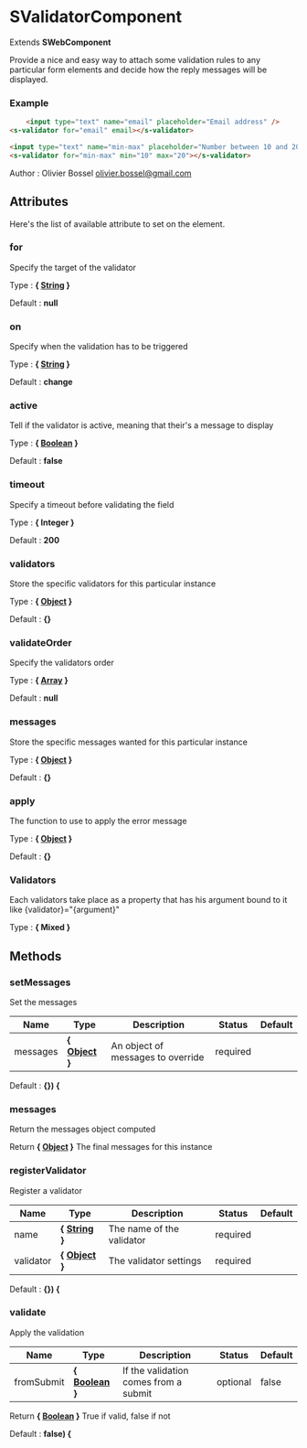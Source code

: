 # SValidatorComponent

Extends **SWebComponent**

Provide a nice and easy way to attach some validation rules to any particular form elements and decide how the reply messages will be displayed.


### Example
```html
	<input type="text" name="email" placeholder="Email address" />
<s-validator for="email" email></s-validator>

<input type="text" name="min-max" placeholder="Number between 10 and 20" />
<s-validator for="min-max" min="10" max="20"></s-validator>
```
Author : Olivier Bossel <olivier.bossel@gmail.com>




## Attributes

Here's the list of available attribute to set on the element.

### for

Specify the target of the validator

Type : **{ [String](https://developer.mozilla.org/fr/docs/Web/JavaScript/Reference/Objets_globaux/String) }**

Default : **null**


### on

Specify when the validation has to be triggered

Type : **{ [String](https://developer.mozilla.org/fr/docs/Web/JavaScript/Reference/Objets_globaux/String) }**

Default : **change**


### active

Tell if the validator is active, meaning that their's a message to display

Type : **{ [Boolean](https://developer.mozilla.org/fr/docs/Web/JavaScript/Reference/Objets_globaux/Boolean) }**

Default : **false**


### timeout

Specify a timeout before validating the field

Type : **{ Integer }**

Default : **200**


### validators

Store the specific validators for this particular instance

Type : **{ [Object](https://developer.mozilla.org/fr/docs/Web/JavaScript/Reference/Objets_globaux/Object) }**

Default : **{}**


### validateOrder

Specify the validators order

Type : **{ [Array](https://developer.mozilla.org/fr/docs/Web/JavaScript/Reference/Objets_globaux/Array) }**

Default : **null**


### messages

Store the specific messages wanted for this particular instance

Type : **{ [Object](https://developer.mozilla.org/fr/docs/Web/JavaScript/Reference/Objets_globaux/Object) }**

Default : **{}**


### apply

The function to use to apply the error message

Type : **{ [Object](https://developer.mozilla.org/fr/docs/Web/JavaScript/Reference/Objets_globaux/Object) }**

Default : **{}**


### Validators

Each validators take place as a property that has his argument bound to it like {validator}="{argument}"

Type : **{ Mixed }**




## Methods


### setMessages

Set the messages


Name  |  Type  |  Description  |  Status  |  Default
------------  |  ------------  |  ------------  |  ------------  |  ------------
messages  |  **{ [Object](https://developer.mozilla.org/fr/docs/Web/JavaScript/Reference/Objets_globaux/Object) }**  |  An object of messages to override  |  required  |

Default : **{}) {**


### messages

Return the messages object computed

Return **{ [Object](https://developer.mozilla.org/fr/docs/Web/JavaScript/Reference/Objets_globaux/Object) }** The final messages for this instance


### registerValidator

Register a validator


Name  |  Type  |  Description  |  Status  |  Default
------------  |  ------------  |  ------------  |  ------------  |  ------------
name  |  **{ [String](https://developer.mozilla.org/fr/docs/Web/JavaScript/Reference/Objets_globaux/String) }**  |  The name of the validator  |  required  |
validator  |  **{ [Object](https://developer.mozilla.org/fr/docs/Web/JavaScript/Reference/Objets_globaux/Object) }**  |  The validator settings  |  required  |

Default : **{}) {**


### validate

Apply the validation


Name  |  Type  |  Description  |  Status  |  Default
------------  |  ------------  |  ------------  |  ------------  |  ------------
fromSubmit  |  **{ [Boolean](https://developer.mozilla.org/fr/docs/Web/JavaScript/Reference/Objets_globaux/Boolean) }**  |  If the validation comes from a submit  |  optional  |  false

Return **{ [Boolean](https://developer.mozilla.org/fr/docs/Web/JavaScript/Reference/Objets_globaux/Boolean) }** True if valid, false if not

Default : **false) {**